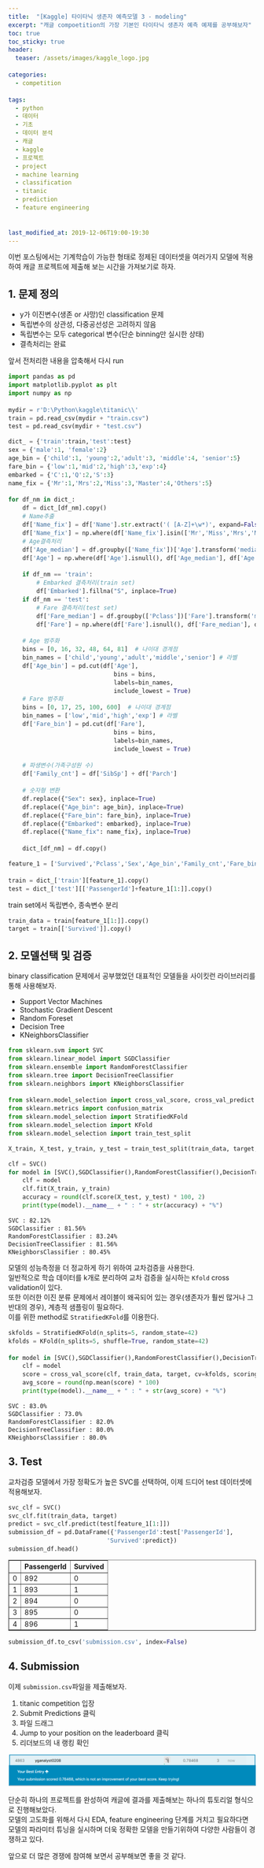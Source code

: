```yaml
---
title:  "[Kaggle] 타이타닉 생존자 예측모델 3 - modeling"
excerpt: "캐글 compoetition의 가장 기본인 타이타닉 생존자 예측 예제를 공부해보자"
toc: true
toc_sticky: true
header:
  teaser: /assets/images/kaggle_logo.jpg

categories:
  - competition

tags:
  - python
  - 데이터
  - 기초
  - 데이터 분석
  - 캐글
  - kaggle
  - 프로젝트
  - project
  - machine learning
  - classification
  - titanic
  - prediction
  - feature engineering


last_modified_at: 2019-12-06T19:00-19:30
---
```



이번 포스팅에서는 기계학습이 가능한 형태로 정제된 데이터셋을 여러가지 모델에 적용하여 캐글 프로젝트에 제출해 보는 시간을 가져보기로 하자.  

## 1. 문제 정의  

- y가 이진변수(생존 or 사망)인 classification 문제  
- 독립변수의 상관성, 다중공선성은 고려하지 않음  
- 독립변수는 모두 categorical 변수(단순 binning만 실시한 상태)  
- 결측처리는 완료  


앞서 전처리한 내용을 압축해서 다시 run  


```python
import pandas as pd
import matplotlib.pyplot as plt
import numpy as np

mydir = r'D:\Python\kaggle\titanic\\'
train = pd.read_csv(mydir + "train.csv")
test = pd.read_csv(mydir + "test.csv")
```


```python
dict_ = {'train':train,'test':test}
sex = {'male':1, 'female':2}
age_bin = {'child':1, 'young':2,'adult':3, 'middle':4, 'senior':5}
fare_bin = {'low':1,'mid':2,'high':3,'exp':4}
embarked = {'C':1,'Q':2,'S':3}
name_fix = {'Mr':1,'Mrs':2,'Miss':3,'Master':4,'Others':5}

for df_nm in dict_:
    df = dict_[df_nm].copy()
    # Name추출
    df['Name_fix'] = df['Name'].str.extract('( [A-Z]+\w*)', expand=False).str.strip()
    df['Name_fix'] = np.where(df['Name_fix'].isin(['Mr','Miss','Mrs','Master']), df['Name_fix'], 'Others')
    # Age결측처리
    df['Age_median'] = df.groupby(['Name_fix'])['Age'].transform('median')
    df['Age'] = np.where(df['Age'].isnull(), df['Age_median'], df['Age'])
    
    if df_nm == 'train':
        # Embarked 결측처리(train set)
        df['Embarked'].fillna("S", inplace=True)
    if df_nm == 'test':
        # Fare 결측처리(test set)
        df['Fare_median'] = df.groupby(['Pclass'])['Fare'].transform('median')
        df['Fare'] = np.where(df['Fare'].isnull(), df['Fare_median'], df['Fare'])

    # Age 범주화
    bins = [0, 16, 32, 48, 64, 81]  # 나이대 경계점
    bin_names = ['child','young','adult','middle','senior'] # 라벨
    df['Age_bin'] = pd.cut(df['Age'],
                              bins = bins,
                              labels=bin_names,
                              include_lowest = True)
    # Fare 범주화
    bins = [0, 17, 25, 100, 600]  # 나이대 경계점
    bin_names = ['low','mid','high','exp'] # 라벨
    df['Fare_bin'] = pd.cut(df['Fare'],
                              bins = bins,
                              labels=bin_names,
                              include_lowest = True)
    
    # 파생변수(가족구성원 수)
    df['Family_cnt'] = df['SibSp'] + df['Parch']
    
    # 숫자형 변환
    df.replace({"Sex": sex}, inplace=True)
    df.replace({"Age_bin": age_bin}, inplace=True)
    df.replace({"Fare_bin": fare_bin}, inplace=True)
    df.replace({"Embarked": embarked}, inplace=True)
    df.replace({"Name_fix": name_fix}, inplace=True)
    
    dict_[df_nm] = df.copy()
```


```python
feature_1 = ['Survived','Pclass','Sex','Age_bin','Family_cnt','Fare_bin','Embarked','Name_fix']

train = dict_['train'][feature_1].copy()
test = dict_['test'][['PassengerId']+feature_1[1:]].copy()
```

train set에서 독립변수, 종속변수 분리  


```python
train_data = train[feature_1[1:]].copy()
target = train[['Survived']].copy()
```

## 2. 모델선택 및 검증   

binary classification 문제에서 공부했었던 대표적인 모델들을 사이킷런 라이브러리를 통해 사용해보자. 
- Support Vector Machines  
- Stochastic Gradient Descent  
- Random Foreset
- Decision Tree
- KNeighborsClassifier





```python
from sklearn.svm import SVC
from sklearn.linear_model import SGDClassifier
from sklearn.ensemble import RandomForestClassifier
from sklearn.tree import DecisionTreeClassifier
from sklearn.neighbors import KNeighborsClassifier

from sklearn.model_selection import cross_val_score, cross_val_predict
from sklearn.metrics import confusion_matrix
from sklearn.model_selection import StratifiedKFold
from sklearn.model_selection import KFold
from sklearn.model_selection import train_test_split
```


```python
X_train, X_test, y_train, y_test = train_test_split(train_data, target, test_size = 0.2, random_state=42)
```


```python
clf = SVC()
for model in [SVC(),SGDClassifier(),RandomForestClassifier(),DecisionTreeClassifier(),KNeighborsClassifier()]:
    clf = model
    clf.fit(X_train, y_train)
    accuracy = round(clf.score(X_test, y_test) * 100, 2)
    print(type(model).__name__ + " : " + str(accuracy) + "%")
```

    SVC : 82.12%
    SGDClassifier : 81.56%
    RandomForestClassifier : 83.24%
    DecisionTreeClassifier : 81.56%
    KNeighborsClassifier : 80.45%
    

모델의 성능측정을 더 정교하게 하기 위하여 교차검증을 사용한다.  
일반적으로 학습 데이터를 k개로 분리하여 교차 검증을 실시하는 `Kfold` cross validation이 있다.  
또한 이러한 이진 분류 문제에서 레이블이 왜곡되어 있는 경우(생존자가 훨씬 많거나 그 반대의 경우), 계층적 샘플링이 필요하다.  
이를 위한 method로 `StratifiedKFold`를 이용한다.  


```python
skfolds = StratifiedKFold(n_splits=5, random_state=42) 
kfolds = KFold(n_splits=5, shuffle=True, random_state=42)

for model in [SVC(),SGDClassifier(),RandomForestClassifier(),DecisionTreeClassifier(),KNeighborsClassifier()]:
    clf = model
    score = cross_val_score(clf, train_data, target, cv=kfolds, scoring='accuracy')
    avg_score = round(np.mean(score) * 100)
    print(type(model).__name__ + " : " + str(avg_score) + "%")
```


    SVC : 83.0%
    SGDClassifier : 73.0%
    RandomForestClassifier : 82.0%
    DecisionTreeClassifier : 80.0%
    KNeighborsClassifier : 80.0%
    


## 3. Test  

교차검증 모델에서 가장 정확도가 높은 SVC를 선택하여, 이제 드디어 test 데이터셋에 적용해보자.  


```python
svc_clf = SVC()
svc_clf.fit(train_data, target)
predict = svc_clf.predict(test[feature_1[1:]])
submission_df = pd.DataFrame({'PassengerId':test['PassengerId'],
                            'Survived':predict})
submission_df.head()
```


<div>
<style scoped>
    .dataframe tbody tr th:only-of-type {
        vertical-align: middle;
    }

    .dataframe tbody tr th {
        vertical-align: top;
    }

    .dataframe thead th {
        text-align: right;
    }
</style>
<table border="1" class="dataframe">
  <thead>
    <tr style="text-align: right;">
      <th></th>
      <th>PassengerId</th>
      <th>Survived</th>
    </tr>
  </thead>
  <tbody>
    <tr>
      <td>0</td>
      <td>892</td>
      <td>0</td>
    </tr>
    <tr>
      <td>1</td>
      <td>893</td>
      <td>1</td>
    </tr>
    <tr>
      <td>2</td>
      <td>894</td>
      <td>0</td>
    </tr>
    <tr>
      <td>3</td>
      <td>895</td>
      <td>0</td>
    </tr>
    <tr>
      <td>4</td>
      <td>896</td>
      <td>1</td>
    </tr>
  </tbody>
</table>
</div>


```python
submission_df.to_csv('submission.csv', index=False)
```

## 4. Submission  

이제 `submission.csv`파일을 제출해보자.  

1. titanic competition 입장  
2. Submit Predictions 클릭  
3. 파일 드래그  
4. Jump to your position on the leaderboard 클릭  
5. 리더보드의 내 랭킹 확인  

![png](/assets/images/kaggle/titanic_8.png)  


단순히 하나의 프로젝트를 완성하여 캐글에 결과를 제출해보는 하나의 튜토리얼 형식으로 진행해보았다.  
모델의 고도화를 위해서 다시 EDA, feature engineering 단계를 거치고 필요하다면 모델의 파라미터 튜닝을 실시하며 더욱 정확한 모델을 만들기위하여 다양한 사람들이 경쟁하고 있다.  


앞으로 더 많은 경쟁에 참여해 보면서 공부해보면 좋을 것 같다.  